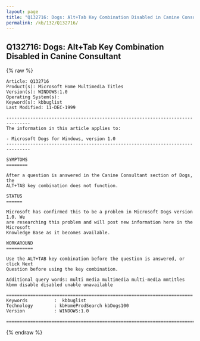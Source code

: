 ```yaml
---
layout: page
title: "Q132716: Dogs: Alt+Tab Key Combination Disabled in Canine Consultant"
permalink: /kb/132/Q132716/
---
```


## Q132716: Dogs: Alt+Tab Key Combination Disabled in Canine Consultant

{% raw %}

	Article: Q132716
	Product(s): Microsoft Home Multimedia Titles
	Version(s): WINDOWS:1.0
	Operating System(s): 
	Keyword(s): kbbuglist
	Last Modified: 11-DEC-1999
	
	-------------------------------------------------------------------------------
	The information in this article applies to:
	
	- Microsoft Dogs for Windows, version 1.0 
	-------------------------------------------------------------------------------
	
	SYMPTOMS
	========
	
	After a question is answered in the Canine Consultant section of Dogs, the
	ALT+TAB key combination does not function.
	
	STATUS
	======
	
	Microsoft has confirmed this to be a problem in Microsoft Dogs version 1.0. We
	are researching this problem and will post new information here in the Microsoft
	Knowledge Base as it becomes available.
	
	WORKAROUND
	==========
	
	Use the ALT+TAB key combination before the question is answered, or click Next
	Question before using the key combination.
	
	Additional query words: multi media multimedia multi-media mmtitles kbmm disable disabled unable unavailable
	
	======================================================================
	Keywords          :  kbbuglist
	Technology        : kbHomeProdSearch kbDogs100
	Version           : WINDOWS:1.0
	
	=============================================================================
	

{% endraw %}
